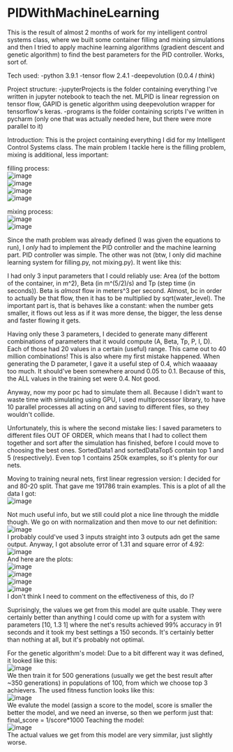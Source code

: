 # PIDWithMachineLearning
This is the result of almost 2 months of work for my intelligent control systems class, where we built some container filling and mixing simulations and then I tried to apply machine learning algorithms (gradient descent and genetic algorithm) to find the best parameters for the PID controller. Works, sort of.

Tech used:
-python 3.9.1
-tensor flow 2.4.1
-deepevolution (0.0.4 *I think*)

Project structure:
-jupyterProjects is the folder containing everything I've written in jupyter notebook to teach the net. MLPID is linear regression on tensor flow, GAPID is genetic algorithm using deepevolution wrapper for tensorflow's keras.
-programs is the folder containing scripts I've written in pycharm (only one that was actually needed here, but there were more parallel to it)

Introduction:
  This is the project containing everything I did for my Intelligent Control Systems class. The main problem I tackle here is the filling problem, mixing is additional, less important:

filling process:<br />
![image](https://user-images.githubusercontent.com/49408414/120939845-45db2900-c71a-11eb-9d00-b547afffe7b6.png)<br />
![image](https://user-images.githubusercontent.com/49408414/120939849-4e336400-c71a-11eb-8c8b-362b368c5df6.png)<br />
![image](https://user-images.githubusercontent.com/49408414/120939882-7b801200-c71a-11eb-94a8-90d4b99e8953.png)<br />
![image](https://user-images.githubusercontent.com/49408414/120940046-6e175780-c71b-11eb-845f-f87558df5b43.png)<br />

mixing process:<br />
![image](https://user-images.githubusercontent.com/49408414/120939820-22b07980-c71a-11eb-837d-1287a98849ad.png)<br />
![image](https://user-images.githubusercontent.com/49408414/120939866-61deca80-c71a-11eb-8f0e-e6a1fb20eff5.png)<br />

  Since the math problem was already defined (I was given the equations to run), I *only* had to implement the PID controller and the machine learning part. PID controller was simple. The other was not (btw, I only did machine learning system for filling.py, not mixing.py). It went like this:
  
  I had only 3 input parameters that I could reliably use: Area (of the bottom of the container, in m^2), Beta (in m^(5/2)/s) and Tp (step time (in seconds)). Beta is *almost* flow in meters^3 per second. Almost, bc in order to actually be that flow, then it has to be multiplied by sqrt(water_level). The important part is, that is behaves like a constant: when the number gets smaller, it flows out less as if it was more dense, the bigger, the less dense and faster flowing it gets.
  
  Having only these 3 parameters, I decided to generate many different combinations of parameters that it would compute (A, Beta, Tp, P, I, D). Each of those had 20 values in a certain (useful) range. This came out to 40 million combinations! This is also where my first mistake happened. When generating the D parameter, I gave it a useful step of 0.4, which waaaaay too much. It should've been somewhere around 0.05 to 0.1. Because of this, the ALL values in the training set were 0.4. Not good.
  
  Anyway, now my poor pc had to simulate them all. Because I didn't want to waste time with simulating using GPU, I used multiprocessor library, to have 10 parallel processes all acting on and saving to different files, so they wouldn't collide.
  
  Unfortunately, this is where the second mistake lies: I saved parameters to different files OUT OF ORDER, which means that I had to collect them together and sort after the simulation has finished, before I could move to choosing the best ones. SortedData1 and sortedDataTop5 contain top 1 and 5 (respectively). Even top 1 contains 250k examples, so it's plenty for our nets.
  
Moving to training neural nets, first linear regression version:
I decided for and 80-20 split. That gave me 191786 train examples. This is a plot of all the data I got:<br />
![image](https://user-images.githubusercontent.com/49408414/120940469-bfc0e180-c71d-11eb-9315-8cf818e74535.png)<br />

Not much useful info, but we still could plot a nice line through the middle though. We go on with normalization and then move to our net definition:<br />
![image](https://user-images.githubusercontent.com/49408414/120940914-06afd680-c720-11eb-9610-a3947939ddd8.png)<br />
I probably could've used 3 inputs straight into 3 outputs adn get the same output. Anyway, I got absolute error of 1.31 and square error of 4.92:<br />
![image](https://user-images.githubusercontent.com/49408414/120941140-5fcc3a00-c721-11eb-91fc-d3bd1b8ece15.png)<br />
And here are the plots:<br />
![image](https://user-images.githubusercontent.com/49408414/120941209-b8033c00-c721-11eb-8cff-7cf6cbcb7df5.png)<br />
![image](https://user-images.githubusercontent.com/49408414/120941240-d6693780-c721-11eb-8c87-38f126863ce5.png)<br />
![image](https://user-images.githubusercontent.com/49408414/120941259-e6811700-c721-11eb-983a-e58a0717c207.png)<br />
![image](https://user-images.githubusercontent.com/49408414/120941288-0fa1a780-c722-11eb-8c87-f1cf17939319.png)<br />
I don't think I need to comment on the effectiveness of this, do I?

Suprisingly, the values we get from this model are quite usable. They were certainly better than anything I could come up with for a system with parameters [10, 1.3 1] where the net's results achieved 99% accuracy in 91 seconds and it took my best settings a 150 seconds. It's certainly better than nothing at all, but it's probably not optimal. 

  For the genetic algorithm's model:
Due to a bit different way it was defined, it looked like this:<br />
![image](https://user-images.githubusercontent.com/49408414/120941514-678cde00-c723-11eb-8ee4-2c35fa703c3b.png)<br />
We then train it for 500 generations (usually we get the best result after ~350 generations) in populations of 100, from which we choose top 3 achievers. The used fitness function looks like this:<br />
![image](https://user-images.githubusercontent.com/49408414/120941596-bc305900-c723-11eb-9dfc-39777ca39791.png)<br />
We evalute the model (assign a score to the model, score is smaller the better the model, and we need an inverse, so then we perform just that:
final_score = 1/score\*1000
Teaching the model:<br />
![image](https://user-images.githubusercontent.com/49408414/120941751-c2730500-c724-11eb-82c5-dd1481ebc978.png)<br />
The actual values we get from this model are very simmilar, just slightly worse.
